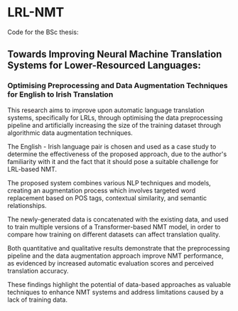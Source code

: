 # LRL-NMT

Code for the BSc thesis:

## Towards Improving Neural Machine Translation Systems for Lower-Resourced Languages:
### Optimising Preprocessing and Data Augmentation Techniques for English to Irish Translation

This research aims to improve upon automatic language translation systems, specifically for LRLs, through optimising the data preprocessing pipeline and artificially increasing the size of the training dataset through algorithmic data augmentation techniques. 

The English - Irish language pair is chosen and used as a case study to determine the effectiveness of the proposed approach, due to the author's familiarity with it and the fact that it should pose a suitable challenge for LRL-based NMT.

The proposed system combines various NLP techniques and models, creating an augmentation process which involves targeted word replacement based on POS tags, contextual similarity, and semantic relationships. 

The newly-generated data is concatenated with the existing data, and used to train multiple versions of a Transformer-based NMT model, in order to compare how training on different datasets can affect translation quality. 

Both quantitative and qualitative results demonstrate that the preprocessing pipeline and the data augmentation approach improve NMT performance, as evidenced by increased automatic evaluation scores and perceived translation accuracy.

These findings highlight the potential of data-based approaches as valuable techniques to enhance NMT systems and address limitations caused by a lack of training data.
